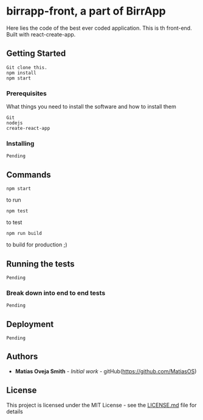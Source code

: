 # birrapp-front, a part of BirrApp

Here lies the code of the best ever coded application. This is th front-end. Built
with react-create-app.

## Getting Started
```
Git clone this.
npm install
npm start
```
### Prerequisites

What things you need to install the software and how to install them

```
Git
nodejs
create-react-app
```

### Installing

```
Pending
```
## Commands

```
npm start
```
to run

```
npm test
```
to test
```
npm run build
```
to build for production ;)

## Running the tests

```
Pending
```
### Break down into end to end tests

```
Pending
```

## Deployment

```
Pending
```

## Authors

* **Matías Oveja Smith** - *Initial work* - gitHub(https://github.com/MatiasOS)

## License

This project is licensed under the MIT License - see the [LICENSE.md](LICENSE.md) file for details
